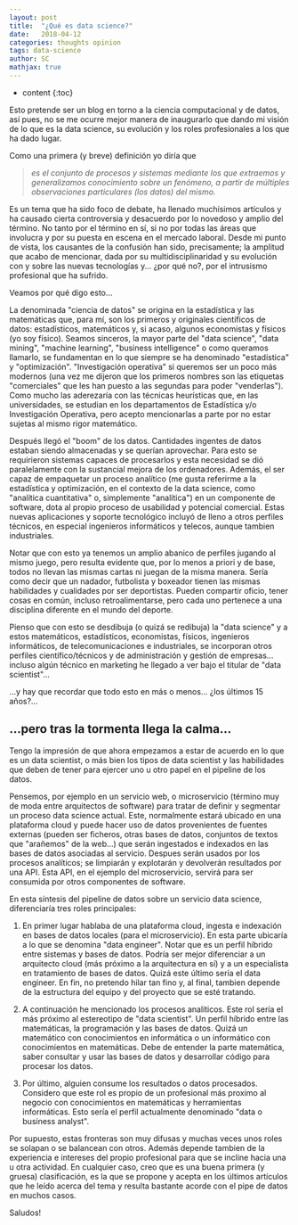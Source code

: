 ```yaml
---
layout: post
title:  "¿Qué es data science?"
date:   2018-04-12
categories: thoughts opinion
tags: data-science
author: SC
mathjax: true
---
```


* content
{:toc}


Esto pretende ser un blog en torno a la ciencia computacional y de datos, así pues, no se me ocurre mejor manera de inaugurarlo que dando mi visión de lo que es la data science, su evolución y los roles profesionales a los que ha dado lugar.

Como una primera (y breve) definición yo diría que 

>*es el conjunto de procesos y sistemas mediante los que extraemos y generalizamos conocimiento sobre un fenómeno, a partir de múltiples observaciones particulares (los datos) del mismo.*

Es un tema que ha sido foco de debate, ha llenado muchísimos artículos y ha causado cierta controversia y desacuerdo por lo novedoso y amplio del término. No tanto por el término en sí, si no por todas las áreas que involucra y por su puesta en escena en el mercado laboral.
Desde mi punto de vista, los causantes de la confusión han sido, precisamente; la amplitud que acabo de mencionar, dada por su multidisciplinaridad y su evolución con y sobre las nuevas tecnologías y... ¿por qué no?, por el intrusismo profesional que ha sufrido. 

Veamos por qué digo esto...

La denominada "ciencia de datos" se origina en la estadística y las matemáticas que, para mí, son los primeros y originales científicos de datos: estadísticos, matemáticos y, si acaso, algunos economistas y físicos (yo soy físico). Seamos sinceros, la mayor parte del "data science", "data mining", "machine learning", "business intelligence" o como queramos llamarlo, se fundamentan en lo que siempre se ha denominado "estadística" y "optimización". "Investigación operativa" si queremos ser un poco más modernos (una vez me dijeron que los primeros nombres son las etiquetas "comerciales" que les han puesto a las segundas para poder "venderlas"). Como mucho las aderezaría con las técnicas heurísticas que, en las universidades, se estudian en los departamentos de Estadística y/o Investigación Operativa, pero acepto mencionarlas a parte por no estar sujetas al mismo rigor matemático.

Después llegó el "boom" de los datos. Cantidades ingentes de datos estaban siendo almacenadas y se querían aprovechar. Para esto se requirieron sistemas capaces de procesarlos y esta necesidad se dió paralelamente con la sustancial mejora de los ordenadores. Además, el ser capaz de empaquetar un proceso analítico (me gusta referirme a la estadística y optimización, en el contexto de la data science, como "analítica cuantitativa" o, simplemente "analítica") en un componente de software, dota al propio proceso de usabilidad y potencial comercial. Estas nuevas aplicaciones y soporte tecnológico incluyó de lleno a otros perfiles técnicos, en especial ingenieros informáticos y telecos, aunque tambien industriales.

Notar que con esto ya tenemos un amplio abanico de perfiles jugando al mismo juego, pero resulta evidente que, por lo menos a priori y de base, todos no llevan las mismas cartas ni juegan de la misma manera. Sería como decir que un nadador, futbolista y boxeador tienen las mismas habilidades y cualidades por ser deportistas. Pueden compartir oficio, tener cosas en común, incluso retroalimentarse, pero cada uno pertenece a una disciplina diferente en el mundo del deporte. 

Pienso que con esto se desdibuja (o quizá se redibuja) la "data science" y a estos matemáticos, estadísticos, economistas, físicos, ingenieros informáticos, de telecomunicaciones e industriales, se incorporan otros perfiles científico/técnicos y de administración y gestión de empresas... incluso algún técnico en marketing he llegado a ver bajo el titular de "data scientist"...

...y hay que recordar que todo esto en más o menos... ¿los últimos 15 años?...


...pero tras la tormenta llega la calma...
---

Tengo la impresión de que ahora empezamos a estar de acuerdo en lo que es un data scientist, o más bien los tipos de data scientist y las habilidades que deben de tener para ejercer uno u otro papel en el pipeline de los datos.

Pensemos, por ejemplo en un servicio web, o microservicio (término muy de moda entre arquitectos de software) para tratar de definir y segmentar un proceso data science actual. Este, normalmente estará ubicado en una plataforma cloud y puede hacer uso de datos provenientes de fuentes externas (pueden ser ficheros, otras bases de datos, conjuntos de textos que "arañemos" de la web...) que serán ingestados e indexados en las bases de datos asociadas al servicio. Despues serán usados por los procesos analíticos; se limpiarán y explotarán y devolverán resultados por una API. Esta API, en el ejemplo del microservicio, servirá para ser consumida por otros componentes de software.

En esta síntesis del pipeline de datos sobre un servicio data science, diferenciaría tres roles principales:

1. En primer lugar hablaba de una plataforma cloud, ingesta e indexación en bases de datos locales (para el microservicio). En esta parte ubicaría a lo que se denomina "data engineer". Notar que es un perfil híbrido entre sistemas y bases de datos. Podría ser mejor diferenciar a un arquitecto cloud (más próximo a la arquitectura en sí) y a un especialista en tratamiento de bases de datos. Quizá este último sería el data engineer. En fin, no pretendo hilar tan fino y, al final, tambien depende de la estructura del equipo y del proyecto que se esté tratando.

2. A continuación he mencionado los procesos analíticos. Este rol sería el más próximo al estereotipo de "data scientist". Un perfil híbrido entre las matemáticas, la programación y las bases de datos. Quizá un matemático con conocimientos en informática o un informático con conocimientos en matemáticas. Debe de entender la parte matemática, saber consultar y usar las bases de datos y desarrollar código para procesar los datos.

3. Por último, alguien consume los resultados o datos procesados. Considero que este rol es propio de un profesional más proximo al negocio con conocimientos en matemáticas y herramientas informáticas. Esto sería el perfil actualmente denominado "data o business analyst".

Por supuesto, estas fronteras son muy difusas y muchas veces unos roles se solapan o se balancean con otros. Además depende tambien de la experiencia e intereses del propio profesional para que se incline hacia una u otra actividad. En cualquier caso, creo que es una buena primera (y gruesa) clasificación, es la que se propone y acepta en los últimos artículos que he leído acerca del tema y resulta bastante acorde con el pipe de datos en muchos casos. 

Saludos!





